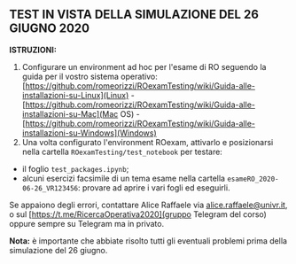 ## TEST IN VISTA DELLA SIMULAZIONE DEL 26 GIUGNO 2020

__ISTRUZIONI:__
1. Configurare un environment ad hoc per l'esame di RO seguendo la guida per il vostro sistema operativo: [https://github.com/romeorizzi/ROexamTesting/wiki/Guida-alle-installazioni-su-Linux](Linux) - [https://github.com/romeorizzi/ROexamTesting/wiki/Guida-alle-installazioni-su-Mac](Mac OS) - [https://github.com/romeorizzi/ROexamTesting/wiki/Guida-alle-installazioni-su-Windows](Windows)
2. Una volta configurato l'environment ROexam, attivarlo e posizionarsi nella cartella `ROexamTesting/test_notebook` per testare:
- il foglio `test_packages.ipynb`;
- alcuni esercizi facsimile di un tema esame nella cartella `esameRO_2020-06-26_VR123456`: provare ad aprire i vari fogli ed eseguirli.

Se appaiono degli errori, contattare Alice Raffaele via [alice.raffaele@univr.it](e-mail), o sul [https://t.me/RicercaOperativa2020](gruppo Telegram del corso) oppure sempre su Telegram ma in privato.

__Nota:__ è importante che abbiate risolto tutti gli eventuali problemi prima della simulazione del 26 giugno.
